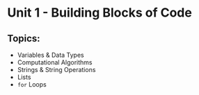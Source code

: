 # Unit 1 - Building Blocks of Code

## Topics:
* Variables & Data Types
* Computational Algorithms
* Strings & String Operations
* Lists
* `for` Loops
